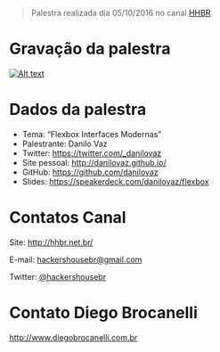 > Palestra realizada dia 05/10/2016 no canal [HHBR](https://www.youtube.com/channel/UCh1xOy7SP_KyRn4wTNVvFHw)

# Gravação da palestra
[![Alt text](https://i.ytimg.com/vi/GdT6aNYE_TE/hqdefault.jpg?custom=true&w=800&h=400&stc=true&jpg444=true&jpgq=90&sp=68&sigh=9RV4CKPeVLANuaerQ1NaQ6i7cNw)](https://www.youtube.com/watch?v=GdT6aNYE_TE)

# Dados da palestra 
 - Tema: “Flexbox Interfaces Modernas”
 - Palestrante: Danilo Vaz 
 - Twitter: https://twitter.com/_danilovaz
 - Site pessoal: http://danilovaz.github.io/
 - GitHub: https://github.com/danilovaz
 - Slides: https://speakerdeck.com/danilovaz/flexbox

# Contatos Canal
Site: http://hhbr.net.br/

E-mail: hackershousebr@gmail.com

Twitter: [@hackershousebr](twitter.com/hackershousebr)

# Contato Diego Brocanelli
http://www.diegobrocanelli.com.br
